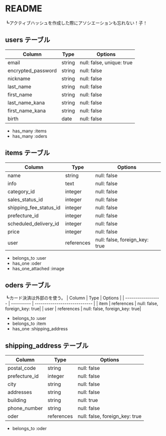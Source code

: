 # README
┗アクティブハッシュを作成した際にアソシエーションも忘れない！子！

## users テーブル
| Column             | Type   | Options     |
| ------------------ | ------ | ----------- |
| email              | string | null: false, unique: true |
| encrypted_password | string | null: false |
| nickname           | string | null: false |
| last_name          | string | null: false |
| first_name         | string | null: false |
| last_name_kana     | string | null: false |
| first_name_kana    | string | null: false |
| birth              | date   | null: false |
<!-- Association 関係性 -->
- has_many :items
- has_many :oders

## items テーブル
| Column                | Type       | Options                       |
| --------------------- | ---------- | ----------------------------- |
| name                  | string     | null: false                   |
| info                  | text       | null: false                   |
| category_id           | integer    | null: false                   |
| sales_status_id       | integer    | null: false                   |
| shipping_fee_status_id| integer    | null: false                   |
| prefecture_id         | integer    | null: false                   |
| scheduled_delivery_id | integer    | null: false                   |
| price                 | integer    | null: false                   |
| user                  | references | null: false, foreign_key: true|
<!-- Association 関係性 -->
- belongs_to :user
- has_one :oder
- has_one_attached :image


## oders テーブル
┗カード決済は外部のを使う。
| Column             | Type       | Options                       |
| ------------------ | ---------- | ----------------------------- |
| item               | references | null: false, foreign_key: true|
| user               | references | null: false, foreign_key: true|
<!-- Association 関係性 -->
- belongs_to :user
- belongs_to :item
- has_one :shipping_address


## shipping_address テーブル
| Column             | Type       | Options                       |
| ------------------ | ---------- | ----------------------------- |
| postal_code        | string     | null: false                   |
| prefecture_id      | integer    | null: false                   |
| city               | string     | null: false                   |
| addresses          | string     | null: false                   |
| building           | string     | null: true                    |
| phone_number       | string     | null: false                   |
| oder               | references | null: false, foreign_key: true|
<!-- Association 関係性 -->
- belongs_to :oder